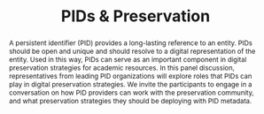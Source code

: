 ---
abstract: 'A persistent identifier (PID) provides a long-lasting reference to an entity.
  PIDs should be open and unique and should resolve to a digital representation of
  the entity. Used in this way, PIDs can serve as an important component in digital
  preservation strategies for academic resources.

  In this panel discussion, representatives from leading PID organizations will explore
  roles that PIDs can play in digital preservation strategies. We invite the participants
  to engage in a conversation on how PID providers can work with the preservation
  community, and what preservation strategies they should be deploying with PID metadata.'
creators:
- Meadows, Alice
- Hendricks, Ginny
- Cousijn, Helena
date: null
document_url: https://services.phaidra.univie.ac.at/api/object/o:1081746/download
grand_parent: iPRES
institutions: []
keywords: []
landing_page_url: https://phaidra.univie.ac.at/o:1081746
language: eng
layout: publication
license: CC BY 4.0 International
notes_url: null
parent: iPRES 2019
publication_type: paper
size: 129159
slides_url: null
source_name: iPRES
stream_url: null
title: 'PIDs & Preservation '
year: 2019
---